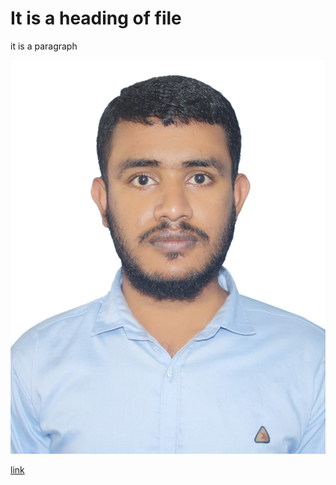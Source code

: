 # It is a heading of file

it is a paragraph

![alt text](https://github.com/xementor/xementor.github.io/blob/main/static/ih.jpg?raw=true)

[link](https://vongcong.com)
